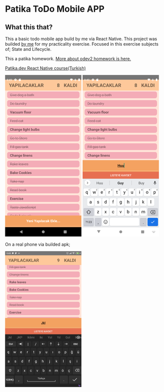 # Patika ToDo Mobile APP
## What this that?
This a basic todo mobile app build by me via React Native. 
This project was builded [by me](https://github.com/ismail-sk/patikaLearning/tree/main/ReactNative/Homeworks/patikaToDo) for my practicality exercise.
Focused in this exercise subjects of; State and Lifecycle.


This a patika homework. [More about odev2 homework is here.](https://app.patika.dev/courses/react-native/odev_2)

[Patika.dev React Native course(Turkish)](https://app.patika.dev/courses/react-native)

<img src="./Readme/example.png" width="250">
<img src="./Readme/example1.png" width="250">

On a real phone via builded apk;


<img src="./Readme/example2.jpg" width="250">
